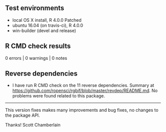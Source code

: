 ## Test environments

* local OS X install, R 4.0.0 Patched
* ubuntu 16.04 (on travis-ci), R 4.0.0
* win-builder (devel and release)

## R CMD check results

0 errors | 0 warnings | 0 notes

## Reverse dependencies

* I have run R CMD check on the 11 reverse dependencies. Summary at <https://github.com/ropensci/rgbif/blob/master/revdep/README.md>. No problems were found related to this package.

--------

This version fixes makes many improvements and bug fixes, no changes to the package API.

Thanks!
Scott Chamberlain
